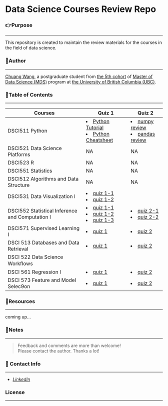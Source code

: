 # Data Science Courses **Review Repo**

### **:point_right:Purpose**
---
This repository is created to maintain the review materials for the courses in the field of data science.

### **:running:Author**
---
[Chuang Wang](https://www.linkedin.com/in/chuangw/), a postgraduate student from [the 5th cohort](https://masterdatascience.ubc.ca/student-success-stories/welcome-virtually-mds-class-2021) of [Master of Data Science (MDS)](https://masterdatascience.ubc.ca/) program at [the University of British Columbia (UBC)](https://www.ubc.ca/).

### **:bookmark_tabs:Table of Contents**
---

| Courses                        	| Quiz 1 	| Quiz 2|
|--------------------------------	|-----------------	|-----	|
| DSCI511 Python                 	| <li>[Python Tutorial](Block1/DSCI511_Python/Python_Tutorial.ipynb)</li> <li>[Python Cheatsheet](Block1/DSCI511_Python/python_cheatsheet.ipynb)</li>      	| <li>[numpy review](Block1/DSCI511_Python/numpy_pandas/numpy_review.ipynb)</li>  <li>[pandas review](Block1/DSCI511_Python/numpy_pandas/pandas_review.ipynb)</li>|
| DSCI521 Data Science Platforms 	|       NA |NA |
| DSCI523 R                      	|       NA |NA |
| DSCI551 Statistics             	|       NA |NA |
| DSCI512 Algorithms and Data Structure  | NA  |NA |
| DSCI531 Data Visualization I  | <li>[quiz 1-1](/Block2/DSCI531_Viz1/quiz_review/quiz1_1.ipynb)</li> <li>[quiz 1-2](/Block2/DSCI531_Viz1/quiz_review/quiz1_2.ipynb)</li> | |
| DSCI552 Statistical Inference and Computation I | <li>[quiz 1-1](/Block2/DSCI552_Stat_Infer/q1_1.ipynb)</li>    <li>[quiz 1-2](/Block2/DSCI552_Stat_Infer/q1_2.ipynb)</li>  <li>[quiz 1-3](/Block2/DSCI552_Stat_Infer/q1_3.ipynb)</li> |<li>[quiz 2-1](/Block2/DSCI552_Stat_Infer/q2_1.ipynb)</li><li>[quiz 2-2](/Block2/DSCI552_Stat_Infer/q2_2.ipynb)</li>|
| DSCI571 Supervised Learning I  | <li>[quiz 1](/Block2/DSCI571_Sup_Learn/quiz1.ipynb)</li>  |<li>[quiz 2](/Block2/DSCI571_Sup_Learn/q2.ipynb)</li>|
| DSCI 513 Databases and Data Retrieval | <li>[quiz 1](/Block3/DSCI513_DB/quiz1.ipynb)</li>|<li>[quiz 2](/Block3/DSCI513_DB/quiz2.ipynb)|
| DSCI 522 Data Science Workﬂows        | | |
| DSCI 561 Regression I                 | <li>[quiz 1](/Block3/DSCI561_Regr1/quiz1.ipynb)</li>|<li>[quiz 2](/Block3/DSCI561_Regr1/quiz2.ipynb)</li>|
| DSCI 573 Feature and Model Selec9on   | <li>[quiz 1](/Block3/DSCI573_Feat/quiz1.ipynb)</li>|<li>[quiz 2](/Block3/DSCI573_Feat/quiz2.ipynb)</li>|

### **:file_folder:Resources**
---
coming up...

  
### **:page_facing_up:Notes**
---
>Feedback and comments are more than welcome!\
>Please contact the author. Thanks a lot!


### **:email: Contact Info**
---
- [_LinkedIn_](https://www.linkedin.com/in/chuangw)

### **License**
---

